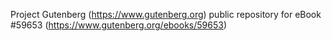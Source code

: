 Project Gutenberg (https://www.gutenberg.org) public repository for eBook #59653 (https://www.gutenberg.org/ebooks/59653)
